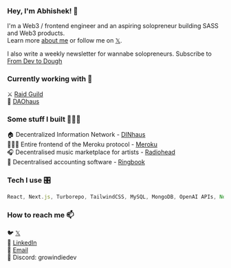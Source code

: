 ### Hey, I'm Abhishek! 👋

I'm a Web3 / frontend engineer and an aspiring solopreneur building SASS and Web3 products. <br>
Learn more [about me](https://theindiedev.vercel.app) or follow me on [𝕏](https://twitter.com/growindiedev). <br>

I also write a weekly newsletter for wannabe solopreneurs. Subscribe to [From Dev to Dough](https://theindiedev.beehiiv.com)

### Currently working with 🤝

⚔️  [Raid Guild](https://raidguild.org/) <br>
🏡  [DAOhaus](https://daohaus.club/) <br>

### Some stuff I built 👨🏻‍💻

🏠  Decentralized Information Network - [DINhaus](https://dinhaus.github.io) <br>
🚶🏻‍♀️  Entire frontend of the Meroku protocol - [Meroku](https://meroku.org/) <br>
🎧  Decentralised music marketplace for artists - [Radiohead](https://radioweb3.vercel.com) <br>
🧮  Decentralised accounting software - [Ringbook](https://ringbook.vercel.app/) <br>

### Tech I use 🎛️

```javascript
React, Next.js, Turborepo, TailwindCSS, MySQL, MongoDB, OpenAI APIs, Node.js, Docker, Git, GraphQL, TypeScript, Sass, Jest, Solidity, Hardhat, Foundry
```

### How to reach me 📫

🐦  [𝕏](https://twitter.com/growindiedev) <br>
💼  [LinkedIn](https://www.linkedin.com/in/growindiedev) <br>
📧  [Email](mailto:indiegeekdev@gmail.com) <br>
💬  Discord: growindiedev

